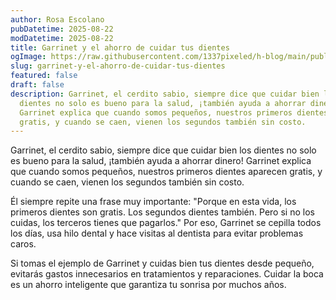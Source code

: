 ```yaml
---
author: Rosa Escolano
pubDatetime: 2025-08-22
modDatetime: 2025-08-22
title: Garrinet y el ahorro de cuidar tus dientes
ogImage: https://raw.githubusercontent.com/1337pixeled/h-blog/main/public/assets/garrinet7.webp
slug: garrinet-y-el-ahorro-de-cuidar-tus-dientes
featured: false
draft: false
description: Garrinet, el cerdito sabio, siempre dice que cuidar bien los
  dientes no solo es bueno para la salud, ¡también ayuda a ahorrar dinero!
  Garrinet explica que cuando somos pequeños, nuestros primeros dientes aparecen
  gratis, y cuando se caen, vienen los segundos también sin costo.
---
```

Garrinet, el cerdito sabio, siempre dice que cuidar bien los dientes no solo es bueno para la salud, ¡también ayuda a ahorrar dinero! Garrinet explica que cuando somos pequeños, nuestros primeros dientes aparecen gratis, y cuando se caen, vienen los segundos también sin costo.

Él siempre repite una frase muy importante: "Porque en esta vida, los primeros dientes son gratis. Los segundos dientes también. Pero si no los cuidas, los terceros tienes que pagarlos." Por eso, Garrinet se cepilla todos los días, usa hilo dental y hace visitas al dentista para evitar problemas caros.

Si tomas el ejemplo de Garrinet y cuidas bien tus dientes desde pequeño, evitarás gastos innecesarios en tratamientos y reparaciones. Cuidar la boca es un ahorro inteligente que garantiza tu sonrisa por muchos años.